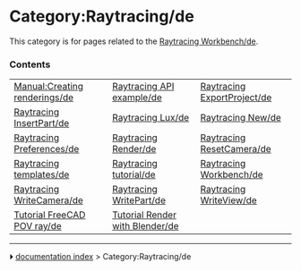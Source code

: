# Category:Raytracing/de
This category is for pages related to the [Raytracing Workbench/de](Raytracing_Workbench/de.md).

### Contents

|     |     |     |
| --- | --- | --- |
| [Manual:Creating renderings/de](Manual_Creating_renderings/de.md) | [Raytracing API example/de](Raytracing_API_example/de.md) | [Raytracing ExportProject/de](Raytracing_ExportProject/de.md) |
| [Raytracing InsertPart/de](Raytracing_InsertPart/de.md) | [Raytracing Lux/de](Raytracing_Lux/de.md) | [Raytracing New/de](Raytracing_New/de.md) |
| [Raytracing Preferences/de](Raytracing_Preferences/de.md) | [Raytracing Render/de](Raytracing_Render/de.md) | [Raytracing ResetCamera/de](Raytracing_ResetCamera/de.md) |
| [Raytracing templates/de](Raytracing_templates/de.md) | [Raytracing tutorial/de](Raytracing_tutorial/de.md) | [Raytracing Workbench/de](Raytracing_Workbench/de.md) |
| [Raytracing WriteCamera/de](Raytracing_WriteCamera/de.md) | [Raytracing WritePart/de](Raytracing_WritePart/de.md) | [Raytracing WriteView/de](Raytracing_WriteView/de.md) |
| [Tutorial FreeCAD POV ray/de](Tutorial_FreeCAD_POV_ray/de.md) | [Tutorial Render with Blender/de](Tutorial_Render_with_Blender/de.md) |



---
⏵ [documentation index](../README.md) > Category:Raytracing/de

